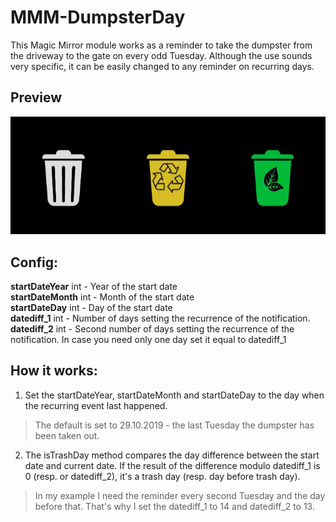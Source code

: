 # MMM-DumpsterDay
This Magic Mirror module works as a reminder to take the dumpster from the driveway to the gate on every odd Tuesday. Although  the use sounds very specific, it can be easily changed to any reminder on recurring days.
  
  ## Preview

<img src="https://github.com/DeanoNoire/MMM-DumpsterDay/blob/master/multiple.PNG">




## Config:
  **startDateYear** int - Year of the start date<br/>
  **startDateMonth** int - Month of the start date<br/>
  **startDateDay** int - Day of the start date<br/>
  **datediff_1** int - Number of days setting the recurrence of the notification.<br/>
  **datediff_2** int - Second number of days setting the recurrence of the notification. In case you need only one day set it equal to   datediff_1
  
## How it works:
 1) Set the startDateYear, startDateMonth and startDateDay to the day when the recurring event last happened. 
  > The default is set to 29.10.2019 - the last Tuesday the dumpster has been taken out.
  
2) The isTrashDay method compares the day difference between the start date and current date. If the result of the difference modulo datediff_1 is 0 (resp. or datediff_2), it's a trash day (resp. day before trash day). 
> In my example I need the reminder every second Tuesday and the day before that. That's why I set the datediff_1 to 14 and datediff_2 to 13.

  
